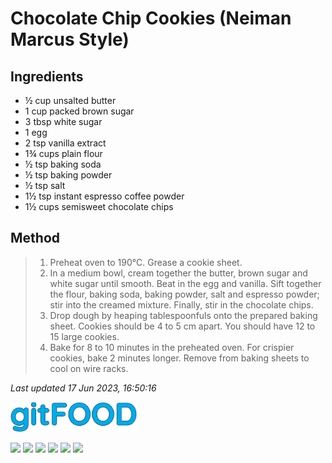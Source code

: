 # Chocolate Chip Cookies (Neiman Marcus Style)

## Ingredients

- ½ cup unsalted butter
- 1 cup packed brown sugar
- 3 tbsp white sugar
- 1 egg
- 2 tsp vanilla extract
- 1¾ cups plain flour
- ½ tsp baking soda
- ½ tsp baking powder
- ½ tsp salt
- 1½ tsp instant espresso coffee powder
- 1½ cups semisweet chocolate chips


## Method

> 1. Preheat oven to 190°C. Grease a cookie sheet.
> 2. In a medium bowl, cream together the butter, brown sugar and white sugar until smooth. Beat in the egg and vanilla. Sift together the flour, baking soda, baking powder, salt and espresso powder; stir into the creamed mixture. Finally, stir in the chocolate chips.
> 3. Drop dough by heaping tablespoonfuls onto the prepared baking sheet. Cookies should be 4 to 5 cm apart. You should have 12 to 15 large cookies.
> 4. Bake for 8 to 10 minutes in the preheated oven. For crispier cookies, bake 2 minutes longer. Remove from baking sheets to cool on wire racks.

*Last updated 17 Jun 2023, 16:50:16*

<img src="../images/logo_sm.png" width="40%" />

<img src="https://img.shields.io/badge/amazing-blue.svg" /> <img src="https://img.shields.io/badge/baked-blue.svg" /> <img src="https://img.shields.io/badge/chocolate-blue.svg" /> <img src="https://img.shields.io/badge/coffee-blue.svg" /> <img src="https://img.shields.io/badge/dairy-blue.svg" /> <img src="https://img.shields.io/badge/snack-blue.svg" /> 

<script data-goatcounter="https://fexofenadine.goatcounter.com/count"
async src="//gc.zgo.at/count.js"></script>